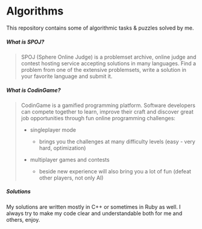 # Algorithms
This repository contains some of algorithmic tasks & puzzles solved by me.

##### What is SPOJ?
> SPOJ (Sphere Online Judge) is a problemset archive, online judge and contest hosting service accepting solutions in many languages. Find a problem from one of the extensive problemsets, write a solution in your favorite language and submit it.

##### What is CodinGame?
> CodinGame is a gamified programming platform. Software developers can compete together to learn, improve their craft and discover great job opportunities through fun online programming challenges:
>
>* singleplayer mode
>	* brings you the challenges at many difficulty levels (easy - very hard, optimization)
>
>* multiplayer games and contests
>	* beside new experience will also bring you a lot of fun (defeat other players, not only AI)

##### Solutions

My solutions are written mostly in C++ or sometimes in Ruby as well.
I always try to make my code clear and understandable both for me and others, enjoy.
